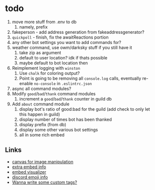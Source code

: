 # todo

1. move more stuff from .env to db
   1. namely, prefix
2. fakeperson - add address generation from fakeaddressgenerator?
3. `quickpoll` - finish, fix the awaitReactions portion
4. any other bot settings you want to add commands for?
5. weather command, use owm/darksky stuff if you still have it
   1. take zip as argument
   2. default to user location? idk if thats possible
   3. maybe default to bot location then
6. Reimplement logging with `winston`
    1. Use `chalk` for coloring output?
    2. Point is going to be removing all `console.log` calls, eventually re-enable `no-console` in `.eslintrc.json`
7. async all command modules?
8. Modify `good`/`bad`/`thank` command modules
    1. increment a `good`/`bad`/`thank` counter in guild db
9. Add `about` command module
    1. display bot's ratio of good:bad for the guild (add check to only let this happen in guild)
    2. display number of times bot has been thanked
    3. display prefix (from db)
    4. display some other various bot settings
    5. all in some rich embed

## Links

- [canvas for image manipulation](https://discordjs.guide/popular-topics/canvas.html#setting-up-canvas)
- [extra embed info](https://discordjs.guide/popular-topics/embeds.html#embed-preview)
- [embed visualizer](https://leovoel.github.io/embed-visualizer/)
- [discord emoji info](https://github.com/AnIdiotsGuide/discordjs-bot-guide/blob/master/coding-guides/using-emojis.md)
- [Wanna write some custom tags?](https://developer.mozilla.org/en-US/docs/Web/JavaScript/Reference/Template_literals#Tagged_templates)
